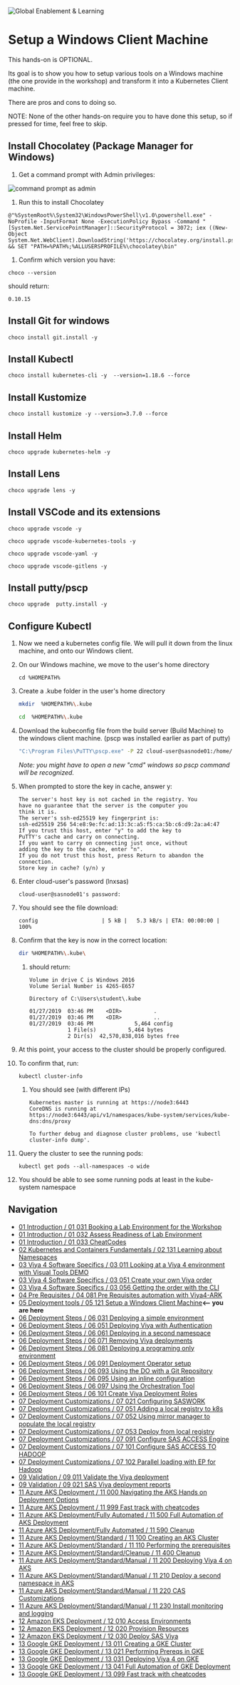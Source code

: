 ![Global Enablement & Learning](https://gelgitlab.race.sas.com/GEL/utilities/writing-content-in-markdown/-/raw/master/img/gel_banner_logo_tech-partners.jpg)

# Setup a Windows Client Machine

This hands-on is OPTIONAL.

Its goal is to show you how to setup various tools on a Windows machine (the one provide in the workshop) and transform it into a Kubernetes Client machine.

There are pros and cons to doing so.

NOTE: None of the other hands-on require you to have done this setup, so if pressed for time, feel free to skip.

## Install Chocolatey (Package Manager for Windows)

1. Get a command prompt with Admin privileges:

![command prompt as admin](img/cmd_admin.png)

1. Run this to install Chocolatey

```dos
@"%SystemRoot%\System32\WindowsPowerShell\v1.0\powershell.exe" -NoProfile -InputFormat None -ExecutionPolicy Bypass -Command " [System.Net.ServicePointManager]::SecurityProtocol = 3072; iex ((New-Object System.Net.WebClient).DownloadString('https://chocolatey.org/install.ps1'))" && SET "PATH=%PATH%;%ALLUSERSPROFILE%\chocolatey\bin"
```

1. Confirm which version you have:

```dos
choco --version
```

should return:

```log
0.10.15
```

## Install Git for windows

```dos
choco install git.install -y
```

## Install Kubectl

```dos
choco install kubernetes-cli -y  --version=1.18.6 --force
```

## Install Kustomize

```dos
choco install kustomize -y --version=3.7.0 --force
```

## Install Helm

```dos
choco upgrade kubernetes-helm -y
```

## Install Lens

```dos
choco upgrade lens -y
```

## Install VSCode and its extensions

```dos
choco upgrade vscode -y
```

```dos
choco upgrade vscode-kubernetes-tools -y
```

```dos
choco upgrade vscode-yaml -y
```

```dos
choco upgrade vscode-gitlens -y
```

## Install putty/pscp

```dos
choco upgrade  putty.install -y
```

## Configure Kubectl

1. Now we need a kubernetes config file. We will pull it down from the linux machine, and onto our Windows client.

1. On our Windows machine, we move to the user's home directory

    ```dos
    cd %HOMEPATH%
    ```

1. Create a .kube folder in the user's home directory

    ```sh
    mkdir  %HOMEPATH%\.kube
    ```

    ```sh
    cd  %HOMEPATH%\.kube
    ```

1. Download the kubeconfig file from the build server (Build Machine) to the windows client machine. (pscp was installed earlier as part of putty)

    ```sh
    "C:\Program Files\PuTTY\pscp.exe" -P 22 cloud-user@sasnode01:/home/cloud-user/.kube/config_portable %HOMEPATH%\.kube\config
    ```

    *Note: you might have to open a new "cmd" windows so pscp command will be recognized.*

1. When prompted to store the key in cache, answer y:

    ```dos
    The server's host key is not cached in the registry. You
    have no guarantee that the server is the computer you
    think it is.
    The server's ssh-ed25519 key fingerprint is:
    ssh-ed25519 256 54:e8:9e:fc:ad:13:3c:a5:f5:ca:5b:c6:d9:2a:a4:47
    If you trust this host, enter "y" to add the key to
    PuTTY's cache and carry on connecting.
    If you want to carry on connecting just once, without
    adding the key to the cache, enter "n".
    If you do not trust this host, press Return to abandon the
    connection.
    Store key in cache? (y/n) y

1. Enter cloud-user's password (lnxsas)

    ```dos
    cloud-user@sasnode01's password:
    ```

1. You should see the file download:

    ```log
    config                    | 5 kB |   5.3 kB/s | ETA: 00:00:00 | 100%
    ```

1. Confirm that the key is now in the correct location:

    ```sh
    dir %HOMEPATH%\.kube\
    ```

    1. should return:

        ```log
        Volume in drive C is Windows 2016
        Volume Serial Number is 4265-E657

        Directory of C:\Users\student\.kube

        01/27/2019  03:46 PM    <DIR>          .
        01/27/2019  03:46 PM    <DIR>          ..
        01/27/2019  03:46 PM             5,464 config
                    1 File(s)          5,464 bytes
                    2 Dir(s)  42,570,838,016 bytes free
        ```

1. At this point, your access to the cluster should be properly configured.

1. To confirm that, run:

    ```dos
    kubectl cluster-info
    ```

    1. You should see (with different IPs)

        ```log
        Kubernetes master is running at https://node3:6443
        CoreDNS is running at https://node3:6443/api/v1/namespaces/kube-system/services/kube-dns:dns/proxy

        To further debug and diagnose cluster problems, use 'kubectl cluster-info dump'.
        ```

1. Query the cluster to see the running pods:

    ```dos
    kubectl get pods --all-namespaces -o wide
    ```

1. You should be able to see some running pods at least in the kube-system namespace

## Navigation

<!-- startnav -->
* [01 Introduction / 01 031 Booking a Lab Environment for the Workshop](/01_Introduction/01_031_Booking_a_Lab_Environment_for_the_Workshop.md)
* [01 Introduction / 01 032 Assess Readiness of Lab Environment](/01_Introduction/01_032_Assess_Readiness_of_Lab_Environment.md)
* [01 Introduction / 01 033 CheatCodes](/01_Introduction/01_033_CheatCodes.md)
* [02 Kubernetes and Containers Fundamentals / 02 131 Learning about Namespaces](/02_Kubernetes_and_Containers_Fundamentals/02_131_Learning_about_Namespaces.md)
* [03 Viya 4 Software Specifics / 03 011 Looking at a Viya 4 environment with Visual Tools DEMO](/03_Viya_4_Software_Specifics/03_011_Looking_at_a_Viya_4_environment_with_Visual_Tools_DEMO.md)
* [03 Viya 4 Software Specifics / 03 051 Create your own Viya order](/03_Viya_4_Software_Specifics/03_051_Create_your_own_Viya_order.md)
* [03 Viya 4 Software Specifics / 03 056 Getting the order with the CLI](/03_Viya_4_Software_Specifics/03_056_Getting_the_order_with_the_CLI.md)
* [04 Pre Requisites / 04 081 Pre Requisites automation with Viya4-ARK](/04_Pre-Requisites/04_081_Pre-Requisites_automation_with_Viya4-ARK.md)
* [05 Deployment tools / 05 121 Setup a Windows Client Machine](/05_Deployment_tools/05_121_Setup_a_Windows_Client_Machine.md)**<-- you are here**
* [06 Deployment Steps / 06 031 Deploying a simple environment](/06_Deployment_Steps/06_031_Deploying_a_simple_environment.md)
* [06 Deployment Steps / 06 051 Deploying Viya with Authentication](/06_Deployment_Steps/06_051_Deploying_Viya_with_Authentication.md)
* [06 Deployment Steps / 06 061 Deploying in a second namespace](/06_Deployment_Steps/06_061_Deploying_in_a_second_namespace.md)
* [06 Deployment Steps / 06 071 Removing Viya deployments](/06_Deployment_Steps/06_071_Removing_Viya_deployments.md)
* [06 Deployment Steps / 06 081 Deploying a programing only environment](/06_Deployment_Steps/06_081_Deploying_a_programing-only_environment.md)
* [06 Deployment Steps / 06 091 Deployment Operator setup](/06_Deployment_Steps/06_091_Deployment_Operator_setup.md)
* [06 Deployment Steps / 06 093 Using the DO with a Git Repository](/06_Deployment_Steps/06_093_Using_the_DO_with_a_Git_Repository.md)
* [06 Deployment Steps / 06 095 Using an inline configuration](/06_Deployment_Steps/06_095_Using_an_inline_configuration.md)
* [06 Deployment Steps / 06 097 Using the Orchestration Tool](/06_Deployment_Steps/06_097_Using_the_Orchestration_Tool.md)
* [06 Deployment Steps / 06 101 Create Viya Deployment Roles](/06_Deployment_Steps/06_101_Create_Viya_Deployment_Roles.md)
* [07 Deployment Customizations / 07 021 Configuring SASWORK](/07_Deployment_Customizations/07_021_Configuring_SASWORK.md)
* [07 Deployment Customizations / 07 051 Adding a local registry to k8s](/07_Deployment_Customizations/07_051_Adding_a_local_registry_to_k8s.md)
* [07 Deployment Customizations / 07 052 Using mirror manager to populate the local registry](/07_Deployment_Customizations/07_052_Using_mirror_manager_to_populate_the_local_registry.md)
* [07 Deployment Customizations / 07 053 Deploy from local registry](/07_Deployment_Customizations/07_053_Deploy_from_local_registry.md)
* [07 Deployment Customizations / 07 091 Configure SAS ACCESS Engine](/07_Deployment_Customizations/07_091_Configure_SAS_ACCESS_Engine.md)
* [07 Deployment Customizations / 07 101 Configure SAS ACCESS TO HADOOP](/07_Deployment_Customizations/07_101_Configure_SAS_ACCESS_TO_HADOOP.md)
* [07 Deployment Customizations / 07 102 Parallel loading with EP for Hadoop](/07_Deployment_Customizations/07_102_Parallel_loading_with_EP_for_Hadoop.md)
* [09 Validation / 09 011 Validate the Viya deployment](/09_Validation/09_011_Validate_the_Viya_deployment.md)
* [09 Validation / 09 021 SAS Viya deployment reports](/09_Validation/09_021_SAS_Viya_deployment_reports.md)
* [11 Azure AKS Deployment / 11 000 Navigating the AKS Hands on Deployment Options](/11_Azure_AKS_Deployment/11_000_Navigating_the_AKS_Hands-on_Deployment_Options.md)
* [11 Azure AKS Deployment / 11 999 Fast track with cheatcodes](/11_Azure_AKS_Deployment/11_999_Fast_track_with_cheatcodes.md)
* [11 Azure AKS Deployment/Fully Automated / 11 500 Full Automation of AKS Deployment](/11_Azure_AKS_Deployment/Fully_Automated/11_500_Full_Automation_of_AKS_Deployment.md)
* [11 Azure AKS Deployment/Fully Automated / 11 590 Cleanup](/11_Azure_AKS_Deployment/Fully_Automated/11_590_Cleanup.md)
* [11 Azure AKS Deployment/Standard / 11 100 Creating an AKS Cluster](/11_Azure_AKS_Deployment/Standard/11_100_Creating_an_AKS_Cluster.md)
* [11 Azure AKS Deployment/Standard / 11 110 Performing the prerequisites](/11_Azure_AKS_Deployment/Standard/11_110_Performing_the_prerequisites.md)
* [11 Azure AKS Deployment/Standard/Cleanup / 11 400 Cleanup](/11_Azure_AKS_Deployment/Standard/Cleanup/11_400_Cleanup.md)
* [11 Azure AKS Deployment/Standard/Manual / 11 200 Deploying Viya 4 on AKS](/11_Azure_AKS_Deployment/Standard/Manual/11_200_Deploying_Viya_4_on_AKS.md)
* [11 Azure AKS Deployment/Standard/Manual / 11 210 Deploy a second namespace in AKS](/11_Azure_AKS_Deployment/Standard/Manual/11_210_Deploy_a_second_namespace_in_AKS.md)
* [11 Azure AKS Deployment/Standard/Manual / 11 220 CAS Customizations](/11_Azure_AKS_Deployment/Standard/Manual/11_220_CAS_Customizations.md)
* [11 Azure AKS Deployment/Standard/Manual / 11 230 Install monitoring and logging](/11_Azure_AKS_Deployment/Standard/Manual/11_230_Install_monitoring_and_logging.md)
* [12 Amazon EKS Deployment / 12 010 Access Environments](/12_Amazon_EKS_Deployment/12_010_Access_Environments.md)
* [12 Amazon EKS Deployment / 12 020 Provision Resources](/12_Amazon_EKS_Deployment/12_020_Provision_Resources.md)
* [12 Amazon EKS Deployment / 12 030 Deploy SAS Viya](/12_Amazon_EKS_Deployment/12_030_Deploy_SAS_Viya.md)
* [13 Google GKE Deployment / 13 011 Creating a GKE Cluster](/13_Google_GKE_Deployment/13_011_Creating_a_GKE_Cluster.md)
* [13 Google GKE Deployment / 13 021 Performing Prereqs in GKE](/13_Google_GKE_Deployment/13_021_Performing_Prereqs_in_GKE.md)
* [13 Google GKE Deployment / 13 031 Deploying Viya 4 on GKE](/13_Google_GKE_Deployment/13_031_Deploying_Viya_4_on_GKE.md)
* [13 Google GKE Deployment / 13 041 Full Automation of GKE Deployment](/13_Google_GKE_Deployment/13_041_Full_Automation_of_GKE_Deployment.md)
* [13 Google GKE Deployment / 13 099 Fast track with cheatcodes](/13_Google_GKE_Deployment/13_099_Fast_track_with_cheatcodes.md)
<!-- endnav -->

